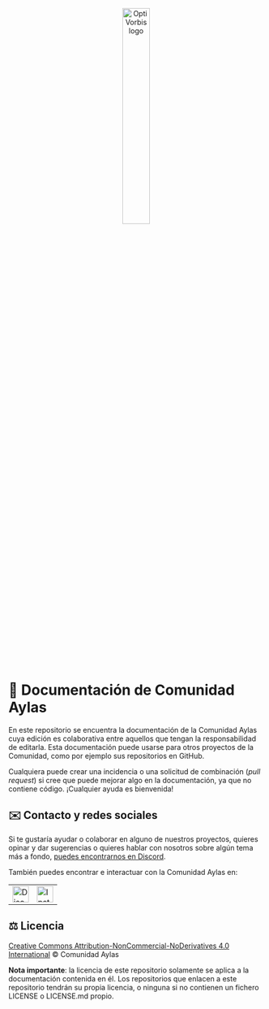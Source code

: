 <p align="center"><img src="https://avatars.githubusercontent.com/u/38165202" alt="OptiVorbis logo" width="33%"></p>

# 📁 Documentación de Comunidad Aylas
En este repositorio se encuentra la documentación de la Comunidad Aylas cuya edición es colaborativa entre aquellos que tengan la responsabilidad de editarla. Esta documentación puede usarse para otros proyectos de la Comunidad, como por ejemplo sus repositorios en GitHub.

Cualquiera puede crear una incidencia o una solicitud de combinación (*pull request*) si cree que puede mejorar algo en la documentación, ya que no contiene código. ¡Cualquier ayuda es bienvenida!

## ✉️ Contacto y redes sociales

Si te gustaría ayudar o colaborar en alguno de nuestros proyectos, quieres opinar y dar sugerencias o quieres hablar con nosotros sobre algún tema más a fondo, [puedes encontrarnos en Discord](https://discord.gg/RVAgQRS).

También puedes encontrar e interactuar con la Comunidad Aylas en:

<table><tr><td><a href="https://discord.gg/RVAgQRS"><img src="https://logodownload.org/wp-content/uploads/2017/11/discord-logo-1-1.png" alt="Discord" width="32"></a></td><td><a href="https://www.instagram.com/comunidadaylas/"><img src="https://upload.wikimedia.org/wikipedia/commons/e/e7/Instagram_logo_2016.svg" alt="Instagram" width="32"></a></td></tr></table>

## ⚖️ Licencia

[Creative Commons Attribution-NonCommercial-NoDerivatives 4.0 International](https://github.com/ComunidadAylas/documentacion/blob/master/LICENSE.md) © Comunidad Aylas

**Nota importante**: la licencia de este repositorio solamente se aplica a la documentación contenida en él. Los repositorios que enlacen a este repositorio tendrán su propia licencia, o ninguna si no contienen un fichero LICENSE o LICENSE.md propio.
